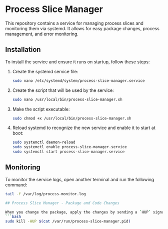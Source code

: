 # Process Slice Manager

This repository contains a service for managing process slices and monitoring them via systemd. It allows for easy package changes, process management, and error monitoring.

## Installation

To install the service and ensure it runs on startup, follow these steps:

1. Create the systemd service file:
    ```bash
    sudo nano /etc/systemd/system/process-slice-manager.service
    ```

2. Create the script that will be used by the service:
    ```bash
    sudo nano /usr/local/bin/process-slice-manager.sh
    ```

3. Make the script executable:
    ```bash
    sudo chmod +x /usr/local/bin/process-slice-manager.sh
    ```

4. Reload systemd to recognize the new service and enable it to start at boot:
    ```bash
    sudo systemctl daemon-reload
    sudo systemctl enable process-slice-manager.service
    sudo systemctl start process-slice-manager.service
    ```

## Monitoring

To monitor the service logs, open another terminal and run the following command:
```bash
tail -f /var/log/process-monitor.log

## Process Slice Manager - Package and Code Changes

When you change the package, apply the changes by sending a `HUP` signal to the process manager:
```bash
sudo kill -HUP $(cat /var/run/process-slice-manager.pid)

